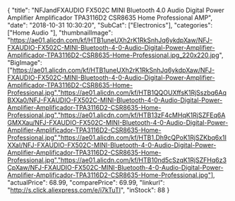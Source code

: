 {
	"title": "NFJandFXAUDIO  FX502C MINI Bluetooth 4.0 Audio Digital Power Amplifier Amplificador TPA3116D2 CSR8635 Home Professional AMP",
	"date": "2018-10-31 10:30:20",
	"SubCat": ["Electronics"],
	"categories": ["Home Audio "],
	"thumbnailImage": "https://ae01.alicdn.com/kf/HTB1uneUXh2rK1RkSnhJq6ykdpXaw/NFJ-FXAUDIO-FX502C-MINI-Bluetooth-4-0-Audio-Digital-Power-Amplifier-Amplificador-TPA3116D2-CSR8635-Home-Professional.jpg_220x220.jpg",
	"BigImage": ["https://ae01.alicdn.com/kf/HTB1uneUXh2rK1RkSnhJq6ykdpXaw/NFJ-FXAUDIO-FX502C-MINI-Bluetooth-4-0-Audio-Digital-Power-Amplifier-Amplificador-TPA3116D2-CSR8635-Home-Professional.jpg","https://ae01.alicdn.com/kf/HTB1QQOUXffsK1RjSszbq6AqBXXa0/NFJ-FXAUDIO-FX502C-MINI-Bluetooth-4-0-Audio-Digital-Power-Amplifier-Amplificador-TPA3116D2-CSR8635-Home-Professional.jpg","https://ae01.alicdn.com/kf/HTB13zF4cMHqK1RjSZFEq6AGMXXau/NFJ-FXAUDIO-FX502C-MINI-Bluetooth-4-0-Audio-Digital-Power-Amplifier-Amplificador-TPA3116D2-CSR8635-Home-Professional.jpg","https://ae01.alicdn.com/kf/HTB1.Dh9cQPoK1RjSZKbq6x1IXXaI/NFJ-FXAUDIO-FX502C-MINI-Bluetooth-4-0-Audio-Digital-Power-Amplifier-Amplificador-TPA3116D2-CSR8635-Home-Professional.jpg","https://ae01.alicdn.com/kf/HTB10nd5cSzqK1RjSZFHq6z3CpXaw/NFJ-FXAUDIO-FX502C-MINI-Bluetooth-4-0-Audio-Digital-Power-Amplifier-Amplificador-TPA3116D2-CSR8635-Home-Professional.jpg"],
	"actualPrice": 68.99,
	"comparePrice": 69.99,
	"linkurl": "http://s.click.aliexpress.com/e/i7kTuTI",
	"inStock": 88
}
